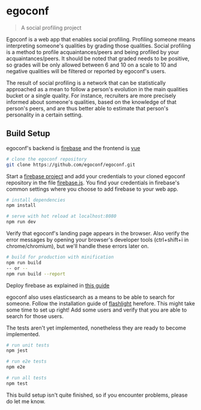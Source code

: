 # egoconf

> A social profiling project

Egoconf is a web app that enables social profiling.
Profiling someone means interpreting someone's qualities by grading those qualities.
Social profiling is a method to profile acquaintances/peers and being profiled by your acquaintances/peers.
It should be noted that graded needs to be positive, so grades will be only allowed between 6 and 10 on a scale to 10 and negative qualities will be filtered or reported by egoconf's users.

The result of social profiling is a network that can be statistically approached as a mean to follow a person's evolution in the main qualities bucket or a single quality.
For instance, recruiters are more precisely informed about someone's qualities, based on the knowledge of that person's peers, and are thus better able to estimate that person's personality in a certain setting.

## Build Setup

egoconf's backend is [firebase](https://firebase.google.com/) and the frontend is [vue](https://vuejs.org/)

``` bash
# clone the egoconf repository
git clone https://github.com/egoconf/egoconf.git
```
Start a [firebase project](https://console.firebase.google.com/u/0/) and add your credentials to your cloned egoconf repository in the file [firebase.js](src/firebse.js). You find your credentials in firebase's common settings where you choose to add firebase to your web app.

``` bash
# install dependencies
npm install

# serve with hot reload at localhost:8080
npm run dev
```
Verify that egoconf's landing page appears in the browser. Also verify the error messages by opening your browser's developer tools (ctrl+shift+i in chrome/chromium), but we'll handle these errors later on.
``` bash
# build for production with minification
npm run build
-- or --
npm run build --report
```
Deploy firebase as explained in [this guide](https://firebase.google.com/docs/hosting/deploying)

egoconf also uses elasticsearch as a means to be able to search for someone. Follow the installation guide of [flashlight](https://github.com/firebase/flashlight) herefore. This might take some time to set up right!
Add some users and verify that you are able to search for those users.

The tests aren't yet implemented, nonetheless they are ready to become implemented.
``` bash
# run unit tests
npm jest

# run e2e tests
npm e2e

# run all tests
npm test
```

This build setup isn't quite finished, so if you encounter problems, please do let me know.